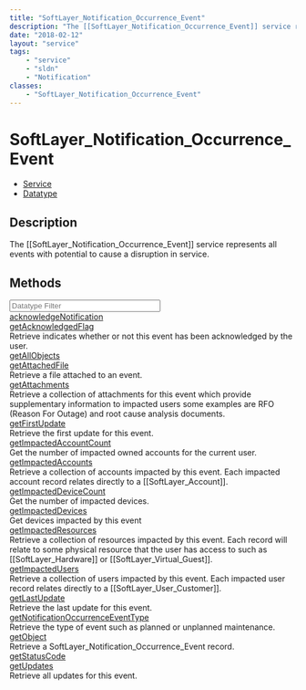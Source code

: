 ```yaml
---
title: "SoftLayer_Notification_Occurrence_Event"
description: "The [[SoftLayer_Notification_Occurrence_Event]] service represents all events with potential to cause a disruption in se... "
date: "2018-02-12"
layout: "service"
tags:
    - "service"
    - "sldn"
    - "Notification"
classes:
    - "SoftLayer_Notification_Occurrence_Event"
---
```

# SoftLayer_Notification_Occurrence_Event
<div id='service-datatype'>
    <ul id='sldn-reference-tabs'>
    <li id='service'> <a href='/reference/services/SoftLayer_Notification_Occurrence_Event' >Service</a></li>    <li id='datatype'> <a href='/reference/datatypes/SoftLayer_Notification_Occurrence_Event' >Datatype</a></li>
    </ul>
</div>

## Description
The [[SoftLayer_Notification_Occurrence_Event]] service represents all events with potential to cause a disruption in service. 



        
<div id="properties" class="content">
    <h2>Methods</h2>
    <div class="view-filters">
        <div class="clearfix">
            <div class="search-input-box">
                <input placeholder="Datatype Filter" onkeyup="titleSearch(inputId='edit-combine', divId='method-div', elementClass='method-row')" 
                    type="text" id="edit-combine" value="" size="30" maxlength="128" class="form-text">
            </div>
        </div>
    </div>
    <div id="method-div">
            <div class="method-row">
                        <span class='view-field-title'><a href='/reference/services/SoftLayer_Notification_Occurrence_Event/acknowledgeNotification'> acknowledgeNotification</a> </span>
            <div class='views-field-body'></div>
        </div>
            <div class="method-row">
                        <span class='view-field-title'><a href='/reference/services/SoftLayer_Notification_Occurrence_Event/getAcknowledgedFlag'> getAcknowledgedFlag</a> </span>
            <div class='views-field-body'>Retrieve indicates whether or not this event has been acknowledged by the user.</div>
        </div>
            <div class="method-row">
                        <span class='view-field-title'><a href='/reference/services/SoftLayer_Notification_Occurrence_Event/getAllObjects'> getAllObjects</a> </span>
            <div class='views-field-body'></div>
        </div>
            <div class="method-row">
                        <span class='view-field-title'><a href='/reference/services/SoftLayer_Notification_Occurrence_Event/getAttachedFile'> getAttachedFile</a> </span>
            <div class='views-field-body'>Retrieve a file attached to an event.</div>
        </div>
            <div class="method-row">
                        <span class='view-field-title'><a href='/reference/services/SoftLayer_Notification_Occurrence_Event/getAttachments'> getAttachments</a> </span>
            <div class='views-field-body'>Retrieve a collection of attachments for this event which provide supplementary information to impacted users some examples are RFO (Reason For Outage) and root cause analysis documents.</div>
        </div>
            <div class="method-row">
                        <span class='view-field-title'><a href='/reference/services/SoftLayer_Notification_Occurrence_Event/getFirstUpdate'> getFirstUpdate</a> </span>
            <div class='views-field-body'>Retrieve the first update for this event.</div>
        </div>
            <div class="method-row">
                        <span class='view-field-title'><a href='/reference/services/SoftLayer_Notification_Occurrence_Event/getImpactedAccountCount'> getImpactedAccountCount</a> </span>
            <div class='views-field-body'>Get the number of impacted owned accounts for the current user.</div>
        </div>
            <div class="method-row">
                        <span class='view-field-title'><a href='/reference/services/SoftLayer_Notification_Occurrence_Event/getImpactedAccounts'> getImpactedAccounts</a> </span>
            <div class='views-field-body'>Retrieve a collection of accounts impacted by this event. Each impacted account record relates directly to a [[SoftLayer_Account]].</div>
        </div>
            <div class="method-row">
                        <span class='view-field-title'><a href='/reference/services/SoftLayer_Notification_Occurrence_Event/getImpactedDeviceCount'> getImpactedDeviceCount</a> </span>
            <div class='views-field-body'>Get the number of impacted devices.</div>
        </div>
            <div class="method-row">
                        <span class='view-field-title'><a href='/reference/services/SoftLayer_Notification_Occurrence_Event/getImpactedDevices'> getImpactedDevices</a> </span>
            <div class='views-field-body'>Get devices impacted by this event</div>
        </div>
            <div class="method-row">
                        <span class='view-field-title'><a href='/reference/services/SoftLayer_Notification_Occurrence_Event/getImpactedResources'> getImpactedResources</a> </span>
            <div class='views-field-body'>Retrieve a collection of resources impacted by this event. Each record will relate to some physical resource that the user has access to such as [[SoftLayer_Hardware]] or [[SoftLayer_Virtual_Guest]].</div>
        </div>
            <div class="method-row">
                        <span class='view-field-title'><a href='/reference/services/SoftLayer_Notification_Occurrence_Event/getImpactedUsers'> getImpactedUsers</a> </span>
            <div class='views-field-body'>Retrieve a collection of users impacted by this event. Each impacted user record relates directly to a [[SoftLayer_User_Customer]].</div>
        </div>
            <div class="method-row">
                        <span class='view-field-title'><a href='/reference/services/SoftLayer_Notification_Occurrence_Event/getLastUpdate'> getLastUpdate</a> </span>
            <div class='views-field-body'>Retrieve the last update for this event.</div>
        </div>
            <div class="method-row">
                        <span class='view-field-title'><a href='/reference/services/SoftLayer_Notification_Occurrence_Event/getNotificationOccurrenceEventType'> getNotificationOccurrenceEventType</a> </span>
            <div class='views-field-body'>Retrieve the type of event such as planned or unplanned maintenance.</div>
        </div>
            <div class="method-row">
                        <span class='view-field-title'><a href='/reference/services/SoftLayer_Notification_Occurrence_Event/getObject'> getObject</a> </span>
            <div class='views-field-body'>Retrieve a SoftLayer_Notification_Occurrence_Event record.</div>
        </div>
            <div class="method-row">
                        <span class='view-field-title'><a href='/reference/services/SoftLayer_Notification_Occurrence_Event/getStatusCode'> getStatusCode</a> </span>
            <div class='views-field-body'></div>
        </div>
            <div class="method-row">
                        <span class='view-field-title'><a href='/reference/services/SoftLayer_Notification_Occurrence_Event/getUpdates'> getUpdates</a> </span>
            <div class='views-field-body'>Retrieve all updates for this event.</div>
        </div>
        </div>
</div>

